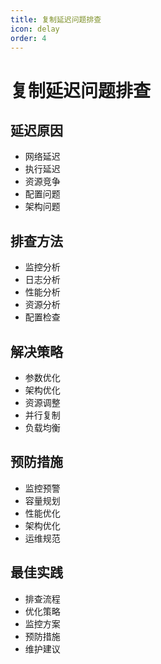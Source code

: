 ```yaml
---
title: 复制延迟问题排查
icon: delay
order: 4
---
```


# 复制延迟问题排查

## 延迟原因
- 网络延迟
- 执行延迟
- 资源竞争
- 配置问题
- 架构问题

## 排查方法
- 监控分析
- 日志分析
- 性能分析
- 资源分析
- 配置检查

## 解决策略
- 参数优化
- 架构优化
- 资源调整
- 并行复制
- 负载均衡

## 预防措施
- 监控预警
- 容量规划
- 性能优化
- 架构优化
- 运维规范

## 最佳实践
- 排查流程
- 优化策略
- 监控方案
- 预防措施
- 维护建议
